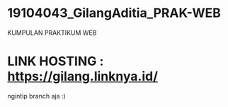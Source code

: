 # 19104043_GilangAditia_PRAK-WEB
KUMPULAN PRAKTIKUM WEB
# LINK HOSTING : https://gilang.linknya.id/
ngintip branch aja :)
